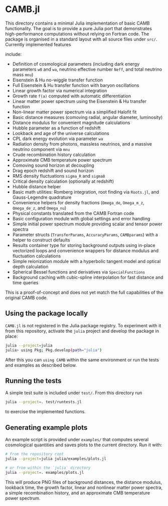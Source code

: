 # CAMB.jl

This directory contains a minimal Julia implementation of basic CAMB functionality.
The goal is to provide a pure Julia port that demonstrates high-performance
computations without relying on Fortran code.  The package is organised in a
standard layout with all source files under `src/`.  Currently implemented features

include:

- Definition of cosmological parameters
  (including dark energy parameters ``w0`` and ``wa``,
  neutrino effective number ``Neff``, and total neutrino mass ``mnu``)
 - Eisenstein & Hu no-wiggle transfer function
 - Full Eisenstein & Hu transfer function with baryon oscillations
 - Linear growth factor via numerical integration
 - Growth rate ``f(a)`` computed with automatic differentiation
 - Linear matter power spectrum using the Eisenstein & Hu transfer function
- Non-linear matter power spectrum via a simplified Halofit fit
- Basic distance measures (comoving radial, angular diameter, luminosity)
- Distance modulus for convenient magnitude calculations
- Hubble parameter as a function of redshift
- Lookback and age of the universe calculations
 - CPL dark energy evolution via parameter ``wa``
 - Radiation density from photons, massless neutrinos, and a massive
   neutrino component via ``mnu``
- Crude recombination history calculation
- Approximate CMB temperature power spectrum
- Comoving sound horizon at decoupling
- Drag epoch redshift and sound horizon
- RMS density fluctuations `sigma_R` and `sigma8`
- Critical density calculation (optionally at redshift)
- Hubble distance helper
- Basic math utilities: Romberg integration, root finding via `Roots.jl`,
  and Gauss-Legendre quadrature
 - Convenience helpers for density fractions (`Omega_de`, `Omega_m_z`,
   `Omega_de_z`, and `Omega_nu`)
- Physical constants translated from the CAMB Fortran code
- Basic configuration module with global settings and error handling
- Simple initial power spectrum module providing scalar and tensor
  power spectra
- Parameter structs (`TransferParams`, `AccuracyParams`, `CAMBparams`)
  with a helper to construct defaults
- Results container type for storing background outputs using in-place
   vectorized loops and convenience wrappers for distance modulus and
   fluctuation calculations
- Simple reionization module with a hyperbolic tangent model and
  optical depth calculation
- Spherical Bessel functions and derivatives via `SpecialFunctions`
- Background caching with cubic-spline interpolation for fast distance
  and time queries

This is a proof-of-concept and does not yet match the full capabilities of the
original CAMB code.


## Using the package locally

`CAMB.jl` is not registered in the Julia package registry. To experiment with
it from this repository, activate the `julia` project and develop the package in
place:

```bash
julia --project=julia
julia> using Pkg; Pkg.develop(path="julia")
```

After this you can `using CAMB` within the same environment or run the tests and
examples as described below.

## Running the tests

A simple test suite is included under `test/`. From this directory run

```bash
julia --project=. test/runtests.jl
```

to exercise the implemented functions.

## Generating example plots

An example script is provided under `examples/` that computes several
cosmological quantities and saves plots to the current directory.
Run it with:

```bash
# from the repository root
julia --project=julia julia/examples/plots.jl

# or from within the `julia` directory
julia --project=. examples/plots.jl
```

This will produce PNG files of background distances, the distance modulus,
lookback time, the growth factor, linear and nonlinear matter power spectra,
a simple recombination history, and an approximate CMB temperature power
spectrum.
